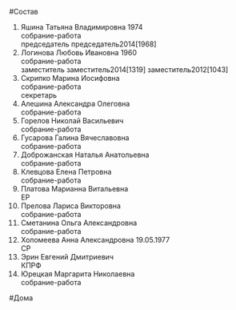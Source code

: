 #Состав  
1. Яшина Татьяна Владимировна 1974  
    собрание-работа  
    председатель председатель2014[1968]  
2. Логинова Любовь Ивановна 1960  
    собрание-работа  
    заместитель заместитель2014[1319] заместитель2012[1043]  
3. Скрипко Марина Иосифовна  
    собрание-работа  
    секретарь  
4. Алешина Александра Олеговна  
    собрание-работа  
5. Горелов Николай Васильевич  
    собрание-работа  
6. Гусарова Галина Вячеславовна  
    собрание-работа  
7. Доброжанская Наталья Анатольевна  
    собрание-работа  
8. Клевцова Елена Петровна  
    собрание-работа  
9. Платова Марианна Витальевна  
    ЕР  
10. Прелова Лариса Викторовна  
    собрание-работа  
11. Сметанина Ольга Александровна  
    собрание-работа  
12. Холомеева Анна Александровна 19.05.1977  
    СР  
13. Эрин Евгений Дмитриевич  
    КПРФ  
14. Юрецкая Маргарита Николаевна  
    собрание-работа  
  
#Дома  
